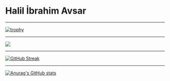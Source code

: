 # Halil İbrahim Avsar

---
[![trophy](https://github-profile-trophy.vercel.app/?username=halilibrahimavsar)](https://github.com/ryo-ma/github-profile-trophy)

---
![](https://komarev.com/ghpvc/?username=halilibrahimavsar)

---
[![GitHub Streak](https://streak-stats.demolab.com?user=halilibrahimavsar&theme=gruvbox_duo&hide_border=true)](https://git.io/streak-stats)

---
[![Anurag's GitHub stats](https://github-readme-stats.vercel.app/api?username=halilibrahimavsar)](https://github.com/anuraghazra/github-readme-stats)
